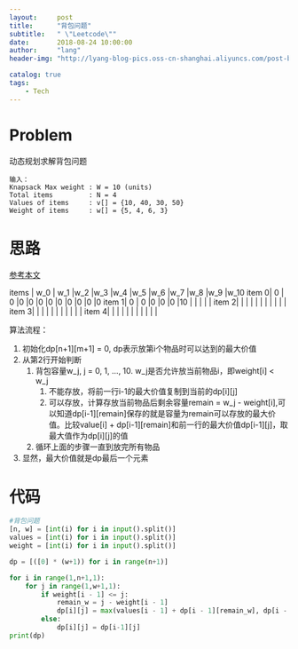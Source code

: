 ```yaml
---
layout:     post
title:      "背包问题"
subtitle:   " \"Leetcode\""
date:       2018-08-24 10:00:00
author:     "lang"
header-img: "http://lyang-blog-pics.oss-cn-shanghai.aliyuncs.com/post-bg-2017/0330/170330.jpg"

catalog: true
tags:
    - Tech
---
```


# Problem

动态规划求解背包问题  

    输入：
    Knapsack Max weight : W = 10 (units)
    Total items         : N = 4
    Values of items     : v[] = {10, 40, 30, 50}
    Weight of items     : w[] = {5, 4, 6, 3}

# 思路

[参考本文](http://www.importnew.com/13072.html)  

items | w_0 | w_1 |w_2 |w_3 |w_4 |w_5 |w_6 |w_7 |w_8 |w_9 |w_10
item 0| 0 | 0 |0 |0 |0 |0 |0 |0 |0 |0 |0
item 1| 0 | 0 |0 |0 |0 |10 | | | | |
item 2|  |  | | | | | | | | |
item 3|  |  | | | | | | | | |
item 4|  |  | | | | | | | | |

算法流程：

1. 初始化dp[n+1][m+1] = 0, dp表示放第i个物品时可以达到的最大价值
2. 从第2行开始判断
    1. 背包容量w_j, j = 0, 1, ..., 10. w_j是否允许放当前物品i，即weight[i] \< w_j
        1. 不能存放，将前一行i-1的最大价值复制到当前的dp[i][j]
        2. 可以存放，计算存放当前物品后剩余容量remain = w_j - weight[i],可以知道dp[i-1][remain]保存的就是容量为remain可以存放的最大价值。比较value[i] + dp[i-1][remain]和前一行的最大价值dp[i-1][j]，取最大值作为dp[i][j]的值
    2. 循环上面的步骤一直到放完所有物品
3. 显然，最大价值就是dp最后一个元素

# 代码

```python
#背包问题
[n, w] = [int(i) for i in input().split()]
values = [int(i) for i in input().split()]
weight = [int(i) for i in input().split()]

dp = [([0] * (w+1)) for i in range(n+1)]

for i in range(1,n+1,1):
    for j in range(1,w+1,1):
        if weight[i - 1] <= j:
            remain_w = j - weight[i - 1]
            dp[i][j] = max(values[i - 1] + dp[i - 1][remain_w], dp[i - 1][j])
        else:
            dp[i][j] = dp[i-1][j]
print(dp)
```